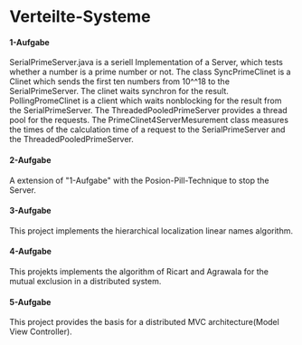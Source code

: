 # Verteilte-Systeme

#### 1-Aufgabe
SerialPrimeServer.java is a seriell Implementation of a Server, which tests whether a number is a prime number or not.
The class SyncPrimeClinet is a Clinet which sends the first ten numbers from 10^^18 to the SerialPrimeServer. The clinet waits synchron for the result.
PollingPromeClinet is a client which waits nonblocking for the result from the SerialPrimeServer.
The ThreadedPooledPrimeServer provides a thread pool for the requests.
The PrimeClinet4ServerMesurement class measures the times of the calculation time of a request to the SerialPrimeServer and the ThreadedPooledPrimeServer.

#### 2-Aufgabe
A extension of "1-Aufgabe" with the Posion-Pill-Technique to stop the Server.

#### 3-Aufgabe
This project implements the hierarchical localization linear names algorithm.

#### 4-Aufgabe
This projekts implements the algorithm of Ricart and Agrawala for the mutual exclusion in a distributed system.

#### 5-Aufgabe
This project provides the basis for a distributed MVC architecture(Model View Controller).
